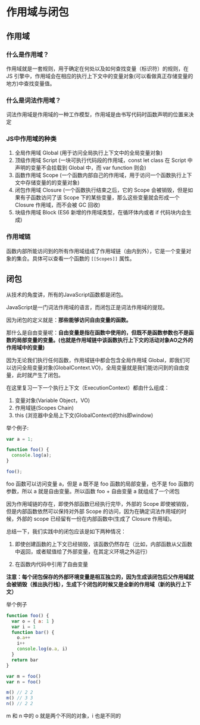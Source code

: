 # 作用域与闭包

## 作用域

### 什么是作用域？

作用域就是一套规则，用于确定在何处以及如何查找变量（标识符）的规则，在 JS 引擎中，作用域会在相应的执行上下文中的变量对象(可以看做真正存储变量的地方)中查找变量值。

### 什么是词法作用域？

词法作用域是作用域的一种工作模型，作用域是由书写代码时函数声明的位置来决定

### JS中作用域的种类

1. 全局作用域 Global (用于访问全局执行上下文中的全局变量对象)
2. 顶级作用域 Script  (一块可执行代码段的作用域，const let class 在 Script 中声明的变量不会挂载到 Global 中，而 var function 则会)
3. 函数作用域 Scope  (一个函数内部自己的作用域，用于访问一个函数执行上下文中存储变量的的变量对象)
4. 闭包作用域 Closure  (一个函数执行结束之后，它的 Scope 会被销毁，但是如果有子函数访问了该 Scope 下的某些变量，那么这些变量就会形成一个 Closure 作用域，而不会被 GC 回收)
5. 块级作用域 Block  (ES6 新增的作用域类型，在循环体内或者 if 代码块内会生成)

### 作用域链

函数内部所能访问到的所有作用域组成了作用域链（由内到外），它是一个变量对象的集合。具体可以查看一个函数的 `[[Scopes]]` 属性。

## 闭包

从技术的角度讲，所有的JavaScript函数都是闭包。

JavaScript是一门词法作用域的语言，而闭包正是词法作用域的提现。

因为闭包的定义就是：**那些能够访问自由变量的函数。**

那什么是自由变量呢：**自由变量是指在函数中使用的，但既不是函数参数也不是函数的局部变量的变量。(也就是作用域链中该函数执行上下文的活动对象AO之外的作用域中的变量)**

因为无论我们执行任何函数，作用域链中都会包含全局作用域 Global，即我们可以访问全局变量对象(GlobalContext.VO)，全局变量就是我们能访问到的自由变量，此时就产生了闭包。

在这里复习一下一个执行上下文（ExecutionContext）都由什么组成：

1. 变量对象(Variable Object，VO)
2. 作用域链(Scopes Chain)
3. this (浏览器中全局上下文(GlobalContext)的this即window)

举个例子:
```js
var a = 1;

function foo() {
  console.log(a);
}

foo();
```

foo 函数可以访问变量 a，但是 a 既不是 foo 函数的局部变量，也不是 foo 函数的参数，所以 a 就是自由变量。所以函数 foo + 自由变量 a 就组成了一个闭包

因为作用域链的存在，即使外部函数已经执行完毕，外部的 Scope 即使被销毁，但是内部函数依然可以保持对外部 Scope 的访问，因为在确定词法作用域的时候，外部的 scope 已经留有一份在内部函数中(生成了 Closure 作用域)。


总结一下，我们实践中的闭包应该是如下两种情况：

1. 即使创建函数的上下文已经销毁，该函数仍然存在（比如，内部函数从父函数中返回，或者赋值给了外部变量，在其定义环境之外运行）

2. 在函数内代码中引用了自由变量

**注意：每个闭包保存的外部环境变量是相互独立的，因为生成该闭包后父作用域就会被销毁（推出执行栈），生成下个闭包的时候又是全新的作用域（新的执行上下文）**

举个例子

```js
function foo() {
  var o = { a: 1 }
  var i = 1
  function bar() {
    o.a++
    i++
    console.log(o.a, i)
  }
  return bar
}

var m = foo()
var n = foo()

m() // 2 2
m() // 3 3
n() // 2 2
```

m 和 n 中的 o 就是两个不同的对象，i 也是不同的

